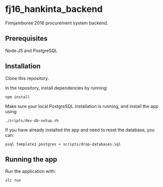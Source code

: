 # fj16_hankinta_backend

Finnjamboree 2016 procurement system backend.

## Prerequisites

Node.JS and PostgreSQL

## Installation

Clone this repository.

In the repository, install dependencies by running:

    npm install

Make sure your local PostgreSQL installation is running, and install the app using:

	./sripts/dev-db-setup.sh

If you have already installed the app and need to reset the database, you can:

	psql template1 postgres < scripts/drop-databases.sql

## Running the app

Run the application with:

    slc run
